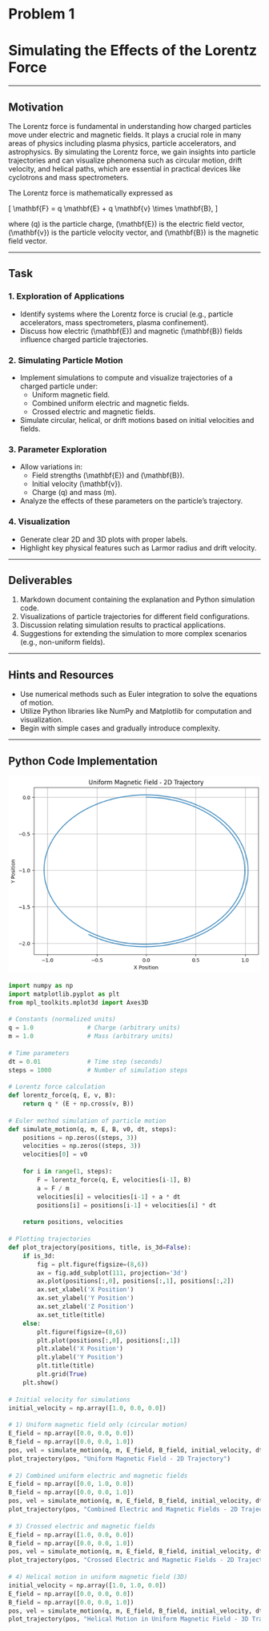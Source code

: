 # Problem 1

# Simulating the Effects of the Lorentz Force

---

## Motivation

The Lorentz force is fundamental in understanding how charged particles move under electric and magnetic fields. It plays a crucial role in many areas of physics including plasma physics, particle accelerators, and astrophysics. By simulating the Lorentz force, we gain insights into particle trajectories and can visualize phenomena such as circular motion, drift velocity, and helical paths, which are essential in practical devices like cyclotrons and mass spectrometers.

The Lorentz force is mathematically expressed as

\[
\mathbf{F} = q \mathbf{E} + q \mathbf{v} \times \mathbf{B},
\]

where \(q\) is the particle charge, \(\mathbf{E}\) is the electric field vector, \(\mathbf{v}\) is the particle velocity vector, and \(\mathbf{B}\) is the magnetic field vector.

---

## Task

### 1. Exploration of Applications

- Identify systems where the Lorentz force is crucial (e.g., particle accelerators, mass spectrometers, plasma confinement).
- Discuss how electric \(\mathbf{E}\) and magnetic \(\mathbf{B}\) fields influence charged particle trajectories.

### 2. Simulating Particle Motion

- Implement simulations to compute and visualize trajectories of a charged particle under:
  - Uniform magnetic field.
  - Combined uniform electric and magnetic fields.
  - Crossed electric and magnetic fields.
- Simulate circular, helical, or drift motions based on initial velocities and fields.

### 3. Parameter Exploration

- Allow variations in:
  - Field strengths \(\mathbf{E}\) and \(\mathbf{B}\).
  - Initial velocity \(\mathbf{v}\).
  - Charge \(q\) and mass \(m\).
- Analyze the effects of these parameters on the particle’s trajectory.

### 4. Visualization

- Generate clear 2D and 3D plots with proper labels.
- Highlight key physical features such as Larmor radius and drift velocity.

---

## Deliverables

1. Markdown document containing the explanation and Python simulation code.
2. Visualizations of particle trajectories for different field configurations.
3. Discussion relating simulation results to practical applications.
4. Suggestions for extending the simulation to more complex scenarios (e.g., non-uniform fields).

---

## Hints and Resources

- Use numerical methods such as Euler integration to solve the equations of motion.
- Utilize Python libraries like NumPy and Matplotlib for computation and visualization.
- Begin with simple cases and gradually introduce complexity.

---

## Python Code Implementation

![alt text](image.png)

```python
import numpy as np
import matplotlib.pyplot as plt
from mpl_toolkits.mplot3d import Axes3D

# Constants (normalized units)
q = 1.0               # Charge (arbitrary units)
m = 1.0               # Mass (arbitrary units)

# Time parameters
dt = 0.01             # Time step (seconds)
steps = 1000          # Number of simulation steps

# Lorentz force calculation
def lorentz_force(q, E, v, B):
    return q * (E + np.cross(v, B))

# Euler method simulation of particle motion
def simulate_motion(q, m, E, B, v0, dt, steps):
    positions = np.zeros((steps, 3))
    velocities = np.zeros((steps, 3))
    velocities[0] = v0

    for i in range(1, steps):
        F = lorentz_force(q, E, velocities[i-1], B)
        a = F / m
        velocities[i] = velocities[i-1] + a * dt
        positions[i] = positions[i-1] + velocities[i] * dt

    return positions, velocities

# Plotting trajectories
def plot_trajectory(positions, title, is_3d=False):
    if is_3d:
        fig = plt.figure(figsize=(8,6))
        ax = fig.add_subplot(111, projection='3d')
        ax.plot(positions[:,0], positions[:,1], positions[:,2])
        ax.set_xlabel('X Position')
        ax.set_ylabel('Y Position')
        ax.set_zlabel('Z Position')
        ax.set_title(title)
    else:
        plt.figure(figsize=(8,6))
        plt.plot(positions[:,0], positions[:,1])
        plt.xlabel('X Position')
        plt.ylabel('Y Position')
        plt.title(title)
        plt.grid(True)
    plt.show()

# Initial velocity for simulations
initial_velocity = np.array([1.0, 0.0, 0.0])

# 1) Uniform magnetic field only (circular motion)
E_field = np.array([0.0, 0.0, 0.0])
B_field = np.array([0.0, 0.0, 1.0])
pos, vel = simulate_motion(q, m, E_field, B_field, initial_velocity, dt, steps)
plot_trajectory(pos, "Uniform Magnetic Field - 2D Trajectory")

# 2) Combined uniform electric and magnetic fields
E_field = np.array([0.0, 1.0, 0.0])
B_field = np.array([0.0, 0.0, 1.0])
pos, vel = simulate_motion(q, m, E_field, B_field, initial_velocity, dt, steps)
plot_trajectory(pos, "Combined Electric and Magnetic Fields - 2D Trajectory")

# 3) Crossed electric and magnetic fields
E_field = np.array([1.0, 0.0, 0.0])
B_field = np.array([0.0, 0.0, 1.0])
pos, vel = simulate_motion(q, m, E_field, B_field, initial_velocity, dt, steps)
plot_trajectory(pos, "Crossed Electric and Magnetic Fields - 2D Trajectory")

# 4) Helical motion in uniform magnetic field (3D)
initial_velocity = np.array([1.0, 1.0, 0.0])
E_field = np.array([0.0, 0.0, 0.0])
B_field = np.array([0.0, 0.0, 1.0])
pos, vel = simulate_motion(q, m, E_field, B_field, initial_velocity, dt, steps)
plot_trajectory(pos, "Helical Motion in Uniform Magnetic Field - 3D Trajectory", is_3d=True)

```